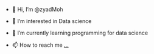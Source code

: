 - 👋 Hi, I’m @zyadMoh
- 👀 I’m interested in Data science
- 🌱 I’m currently learning programming for data science

- 📫 How to reach me [...](https://www.linkedin.com/in/zyad-albabtain-83a7aa245/)

<!---
zyadMoh/zyadMoh is a ✨ special ✨ repository because its `README.md` (this file) appears on your GitHub profile.
You can click the Preview link to take a look at your changes.
--->
